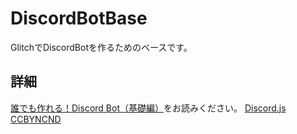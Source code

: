 # DiscordBotBase

GlitchでDiscordBotを作るためのベースです。


## 詳細

[誰でも作れる！Discord Bot（基礎編）](https://note.com/exteoi/n/nf1c37cb26c41)をお読みください。
[Discord.js](https://discord.js.org/#/)
[CCBYNCND](https://creativecommons.jp/licenses/)